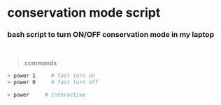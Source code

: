 # conservation mode script

### bash script to turn ON/OFF conservation mode in my laptop

<br>

> commands

```sh
> power 1     # fast turn on
> power 0     # fast turn off

> power     # interactive
```